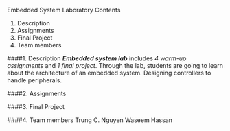 Embedded System Laboratory
Contents
1. Description
2. Assignments
3. Final Project
4. Team members

####1. Description
   **_Embedded system lab_** includes _4 warm-up assignments_ and _1 final project_.
   Through the lab, students are going to learn about the architecture of an embedded system.
   Designing controllers to handle peripherals. 
   
####2. Assignments
  
####3. Final Project
  
####4. Team members
  Trung C. Nguyen
  Waseem Hassan

